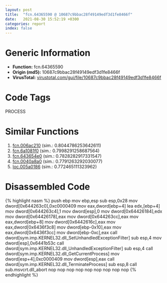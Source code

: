 ```yaml
---
layout: post
title:  "fcn.64365590 @ 10687c9bbac28f49149edf3d1fe8466f"
date:   2021-08-30 15:52:19 +0300
categories: report
index: false
---
```


# Generic Information
- **Function:** fcn.64365590
- **Origin (md5):** 10687c9bbac28f49149edf3d1fe8466f
- **VirusTotal:** [virustotal.com/gui/file/10687c9bbac28f49149edf3d1fe8466f][virustotal_ref]

# Code Tags
<span class="tag" id="PROCESS">PROCESS</span>


# Similar Functions

1. [fcn.006ac210][similar_1_ref] (sim.: 0.8044786253642611)
2. [fcn.6a1081f0][similar_2_ref] (sim.: 0.7998291258687564)
3. [fcn.643654e0][similar_3_ref] (sim.: 0.7828282917331547)
4. [fcn.0040a8a0][similar_4_ref] (sim.: 0.7791263292030077)
5. [loc.005a0186][similar_5_ref] (sim.: 0.772465111323962)


# Disassembled Code

{% highlight nasm %}
push ebp
mov ebp,esp
sub esp,0x28
mov dword[0x644263c0],0xc0000409
mov eax,dword[ebp+4]
lea edx,[ebp+4]
mov dword[0x644263c4],1
mov dword[esp],0
mov dword[0x64426184],edx
mov dword[0x64426178],eax
mov dword[0x644263cc],eax
mov eax,dword[ebp+8]
mov dword[0x6442616c],eax
mov eax,dword[0x6436f3c8]
mov dword[ebp-0x10],eax
mov eax,dword[0x6436f3cc]
mov dword[ebp-0xc],eax
call dword[sym.imp.KERNEL32.dll_SetUnhandledExceptionFilter]
sub esp,4
mov dword[esp],0x6441b53c
call dword[sym.imp.KERNEL32.dll_UnhandledExceptionFilter]
sub esp,4
call dword[sym.imp.KERNEL32.dll_GetCurrentProcess]
mov dword[esp+4],0xc0000409
mov dword[esp],eax
call dword[sym.imp.KERNEL32.dll_TerminateProcess]
sub esp,8
call sub.msvcrt.dll_abort
nop 
nop 
nop 
nop 
nop 
nop 
nop 
nop 
nop 
{% endhighlight %}


[similar_1_ref]: /report/fcn.006ac210@c92f0480e2fbc88393d2c65c08a235e0
[similar_2_ref]: /report/fcn.6a1081f0@2182c8ee2ffd92cca7175fb65ca30561
[similar_3_ref]: /report/fcn.643654e0@10687c9bbac28f49149edf3d1fe8466f
[similar_4_ref]: /report/fcn.0040a8a0@db0bb0926cbc24a905ae237e61cb9c73
[similar_5_ref]: /report/loc.005a0186@7ac14f4fe1d72f11ebc5f62db6a11799
[virustotal_ref]: https://www.virustotal.com/gui/file/10687c9bbac28f49149edf3d1fe8466f